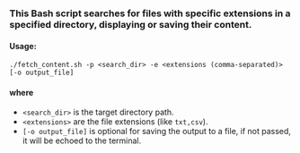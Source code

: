 ### This Bash script searches for files with specific extensions in a specified directory, displaying or saving their content.



#### Usage:

`./fetch_content.sh -p <search_dir> -e <extensions (comma-separated)> [-o output_file]`

#### where
- `<search_dir>` is the target directory path.
- `<extensions>` are the file extensions (like `txt,csv`).
- `[-o output_file]` is optional for saving the output to a file, if not passed, it will be echoed to the terminal.
